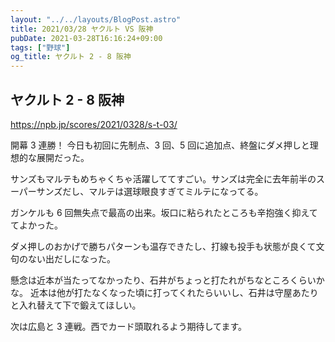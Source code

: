```yaml
---
layout: "../../layouts/BlogPost.astro"
title: 2021/03/28 ヤクルト VS 阪神
pubDate: 2021-03-28T16:16:24+09:00
tags: ["野球"]
og_title: ヤクルト 2 - 8 阪神
---
```


## ヤクルト 2 - 8 阪神

https://npb.jp/scores/2021/0328/s-t-03/

開幕 3 連勝！ 今日も初回に先制点、3 回、5 回に追加点、終盤にダメ押しと理想的な展開だった。

サンズもマルテもめちゃくちゃ活躍しててすごい。サンズは完全に去年前半のスーパーサンズだし、マルテは選球眼良すぎてミルテになってる。

ガンケルも 6 回無失点で最高の出来。坂口に粘られたところも辛抱強く抑えててよかった。

ダメ押しのおかげで勝ちパターンも温存できたし、打線も投手も状態が良くて文句のない出だしになった。

懸念は近本が当たってなかったり、石井がちょっと打たれがちなところくらいかな。
近本は他が打たなくなった頃に打ってくれたらいいし、石井は守屋あたりと入れ替えて下で鍛えてほしい。

次は広島と 3 連戦。西でカード頭取れるよう期待してます。
